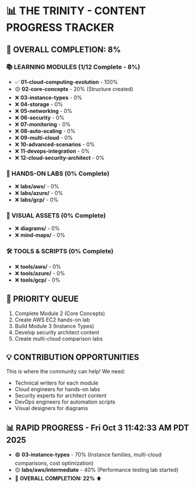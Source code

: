 # 📊 THE TRINITY - CONTENT PROGRESS TRACKER

## 🎯 OVERALL COMPLETION: 8%

### 📚 LEARNING MODULES (1/12 Complete - 8%)
- ✅ **01-cloud-computing-evolution** - 100%
- 🟡 **02-core-concepts** - 20% (Structure created)
- ❌ **03-instance-types** - 0%
- ❌ **04-storage** - 0%
- ❌ **05-networking** - 0%
- ❌ **06-security** - 0%
- ❌ **07-monitoring** - 0%
- ❌ **08-auto-scaling** - 0%
- ❌ **09-multi-cloud** - 0%
- ❌ **10-advanced-scenarios** - 0%
- ❌ **11-devops-integration** - 0%
- ❌ **12-cloud-security-architect** - 0%

### 🔬 HANDS-ON LABS (0% Complete)
- ❌ **labs/aws/** - 0%
- ❌ **labs/azure/** - 0%
- ❌ **labs/gcp/** - 0%

### 🎨 VISUAL ASSETS (0% Complete)
- ❌ **diagrams/** - 0%
- ❌ **mind-maps/** - 0%

### 🛠️ TOOLS & SCRIPTS (0% Complete)
- ❌ **tools/aws/** - 0%
- ❌ **tools/azure/** - 0%
- ❌ **tools/gcp/** - 0%

## 🚀 PRIORITY QUEUE
1. Complete Module 2 (Core Concepts)
2. Create AWS EC2 hands-on lab
3. Build Module 3 (Instance Types)
4. Develop security architect content
5. Create multi-cloud comparison labs

## 💡 CONTRIBUTION OPPORTUNITIES
This is where the community can help! We need:
- Technical writers for each module
- Cloud engineers for hands-on labs
- Security experts for architect content
- DevOps engineers for automation scripts
- Visual designers for diagrams

## 📊 RAPID PROGRESS - Fri Oct  3 11:42:33 AM PDT 2025
- 🟢 **03-instance-types** - 70% (Instance families, multi-cloud comparisons, cost optimization)
- 🟡 **labs/aws/intermediate** - 40% (Performance testing lab started)
- 🎯 **OVERALL COMPLETION: 22%** ⬆️
